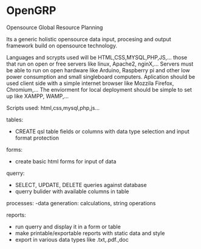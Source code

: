 # OpenGRP
Opensource Global Resource Planning

Its a generic holistic opensource data input, procesing and output framework build on opensource technology.

Languages and scrypts used will be HTML,CSS,MYSQL,PHP,JS,... those that run on open or free servers like linux, Apache2, nginX,...
Servers must be able to run on open hardware like Arduino, Raspberry pi and other low power consumption and small singleboard computers.
Aplication should be used client side with a simple internet browser like Mozzila Firefox, Chromium,... 
The enviorment for local deployment should be simple to set up like XAMPP, WAMP,... 

Scripts used:
html,css,mysql,php,js...


tables:
- CREATE qsl table fields or columns with data type selection and input format protection 

forms:
- create basic html forms for input of data

querry:
- SELECT, UPDATE, DELETE queries against database
- querry bulider with available columns in table  

processes:
-data generation: calculations, string operations

reports:
- run querry and display it in a form or table
- make printable/exportable reports with static data and style
- export in various data types like .txt,.pdf.,doc
